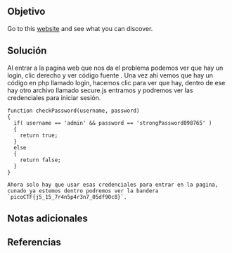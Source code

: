 ## Objetivo
Go to this [website](http://saturn.picoctf.net:51108/) and see what you can discover.
## Solución
Al entrar a la pagina web que nos da el problema podemos ver que hay un login, clic derecho y ver código fuente . Una vez ahí vemos que hay un código en php llamado login, hacemos clic para ver que hay, dentro de ese hay otro archivo llamado secure.js entramos y podremos ver las credenciales para iniciar sesión.

```
function checkPassword(username, password)
{
  if( username == 'admin' && password == 'strongPassword098765' )
  {
    return true;
  }
  else
  {
    return false;
  }
}
```

	Ahora solo hay que usar esas credenciales para entrar en la pagina, cunado ya estemos dentro podremos ver la bandera `picoCTF{j5_15_7r4n5p4r3n7_05df90c8}`.
## Notas adicionales

## Referencias
